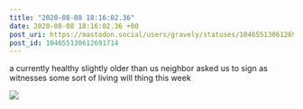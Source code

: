 ```yaml
---
title: "2020-08-08 18:16:02.36"
date: 2020-08-08 18:16:02.36 +00
post_uri: https://mastodon.social/users/gravely/statuses/104655130612691714
post_id: 104655130612691714
---
```

a currently healthy slightly older than us neighbor asked us to sign as witnesses some sort of living will thing this week


![](/images/104655130570041964.jpg)

